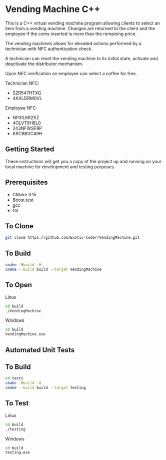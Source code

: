 Vending Machine C++
====================

This is a C++ virtual vending machine program allowing clients to select an item from a vending machine. 
Changes are returned to the client and the employee if the coins inserted is more than the remaining price.

The vending machines allows for elevated actions performed by a technician with NFC authentication check. 

A technician can reset the vending machine to its initial state, activate and deactivate the distributor mechanism.

Upon NFC verification an employee can select a coffee for free.

Technician NFC:
- SZR547HTXG
- 4AXLDRM0VL

Employee NFC:
- NP3IL6R2XZ
- 4OLVT9H8L0
- 243NFWSF8P
- KRCBBVC49H

## Getting Started

These instructions will get you a copy of the project up and running on your local machine for development and testing purposes.

Prerequisites
---------------------

 * CMake 3.15
 * Boost.test
 * gcc
 * Git

To Clone
---------------------

```bash
git clone https://github.com/Exotic-Coder/VendingMachine.git
```

To Build
---------------------

```bash
cmake -Bbuild -H.
cmake --build build --target VendingMachine
```

To Open
---------------------

Linux
```bash
cd build
./VendingMachine
```

Windows
```bash
cd build
VendingMachine.exe
```

## Automated Unit Tests

To Build
---------------------

```bash
cd tests
cmake -Bbuild -H.
cmake --build build --target testing
```

To Test
---------------------

Linux
```bash
cd build
./testing
```

Windows
```bash
cd build
testing.exe
```

